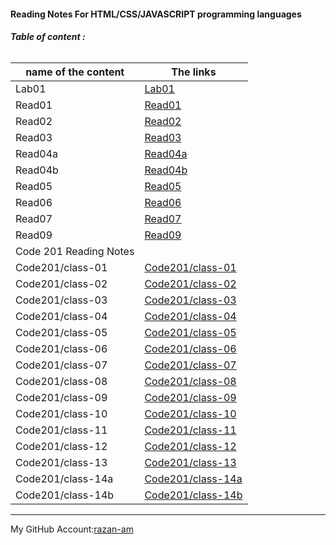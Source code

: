 #### **Reading Notes For HTML/CSS/JAVASCRIPT programming languages**

###### **Table of content :**

| name of the content |                The links |
| ------------------- |--------------------------|
| Lab01               |[Lab01](https://razan-am.github.io/reading-notes/Lab01)|
| Read01              |[Read01](https://razan-am.github.io/reading-notes/Read:%2001%20-%20Learning%20Markdown)|
| Read02              |[Read02](https://razan-am.github.io/reading-notes/Read:%2002)|
| Read03              |[Read03](https://razan-am.github.io/reading-notes/Read:%2003)|
| Read04a             |[Read04a](https://razan-am.github.io/reading-notes/Read:%2004a)|
| Read04b             |[Read04b](https://razan-am.github.io/reading-notes/Read:%2004b)|
| Read05              |[Read05](https://razan-am.github.io/reading-notes/Read:%2005)|
| Read06              |[Read06](https://razan-am.github.io/reading-notes/Read:%2006)|
| Read07              |[Read07](https://razan-am.github.io/reading-notes/Read:%2007)|
| Read09              |[Read09](https://razan-am.github.io/reading-notes/Read:%2009)|
|               Code  201 Reading Notes              |
|Code201/class-01     |[Code201/class-01]()          |
|Code201/class-02     |[Code201/class-02]()          |
|Code201/class-03     |[Code201/class-03]()          |
|Code201/class-04     |[Code201/class-04]()          |
|Code201/class-05     |[Code201/class-05]()          |
|Code201/class-06     |[Code201/class-06]()          |
|Code201/class-07     |[Code201/class-07]()          |
|Code201/class-08     |[Code201/class-08]()          |
|Code201/class-09     |[Code201/class-09]()          |
|Code201/class-10     |[Code201/class-10]()          |
|Code201/class-11     |[Code201/class-11]()          |
|Code201/class-12     |[Code201/class-12]()          |
|Code201/class-13     |[Code201/class-13]()          |
|Code201/class-14a    |[Code201/class-14a]()         |
|Code201/class-14b    |[Code201/class-14b]()         |




------------------------------------------------------------------------------------------------------------------------

My GitHub Account:[razan-am](https://github.com/Razan-am/reading-notes)